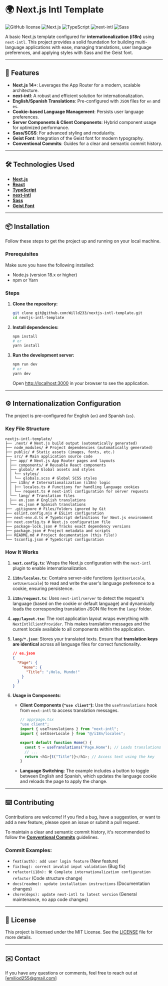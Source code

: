 # 🌍 Next.js Intl Template

![GitHub license](https://img.shields.io/badge/license-MIT-blue.svg)
![Next.js](https://img.shields.io/badge/Next.js-000000?style=for-the-badge&logo=next.js&logoColor=white)
![TypeScript](https://img.shields.io/badge/TypeScript-007ACC?style=for-the-badge&logo=typescript&logoColor=white)
![next-intl](https://img.shields.io/badge/next--intl-blueviolet?style=for-the-badge&logo=vercel&logoColor=white)
![Sass](https://img.shields.io/badge/Sass-CC6699?style=for-the-badge&logo=sass&logoColor=white)

A basic Next.js template configured for **internationalization (i18n)** using `next-intl`. This project provides a solid foundation for building multi-language applications with ease, managing translations, user language preferences, and applying styles with Sass and the Geist font.

---

## 🚀 Features

- **Next.js 14+**: Leverages the App Router for a modern, scalable architecture.
- **next-intl**: A robust and efficient solution for internationalization.
- **English/Spanish Translations**: Pre-configured with `JSON` files for `en` and `es`.
- **Cookie-based Language Management**: Persists user language preferences.
- **Server Components & Client Components**: Hybrid component usage for optimized performance.
- **Sass/SCSS**: For advanced styling and modularity.
- **Geist Font**: Integration of the Geist font for modern typography.
- **Conventional Commits**: Guides for a clear and semantic commit history.

---

## 🛠️ Technologies Used

- [**Next.js**](https://nextjs.org/)
- [**React**](https://react.dev/)
- [**TypeScript**](https://www.typescriptlang.org/)
- [**next-intl**](https://next-intl-docs.vercel.app/)
- [**Sass**](https://sass-lang.com/)
- [**Geist Font**](https://vercel.com/font)

---

## 📦 Installation

Follow these steps to get the project up and running on your local machine.

### Prerequisites

Make sure you have the following installed:

- Node.js (version 18.x or higher)
- npm or Yarn

### Steps

1.  **Clone the repository:**

    ```bash
    git clone git@github.com:Willd233/nextjs-intl-template.git
    cd nextjs-intl-template
    ```

2.  **Install dependencies:**

    ```bash
    npm install
    # or
    yarn install
    ```

3.  **Run the development server:**

    ```bash
    npm run dev
    # or
    yarn dev
    ```

    Open [http://localhost:3000](http://localhost:3000) in your browser to see the application.

---

## ⚙️ Internationalization Configuration

The project is pre-configured for English (`en`) and Spanish (`es`).

### Key File Structure

```
nextjs-intl-template/
├── .next/ # Next.js build output (automatically generated)
├── node_modules/ # Project dependencies (automatically generated)
├── public/ # Static assets (images, fonts, etc.)
├── src/ # Main application source code
│ ├── app/ # Next.js App Router pages and layouts
│ ├── components/ # Reusable React components
│ ├── global/ # Global assets and styles
│ │ └── styles/
│ │ └── globals.scss # Global SCSS styles
│ ├── i18n/ # Internationalization (i18n) logic
│ │ ├── locales.ts # Functions for handling language cookies
│ │ └── request.ts # next-intl configuration for server requests
│ └── lang/ # Translation files
│ ├── en.json # English translations
│ └── es.json # Spanish translations
├── .gitignore # Files/folders ignored by Git
├── eslint.config.mjs # ESLint configuration
├── next-env.d.ts # TypeScript definitions for Next.js environment
├── next.config.ts # Next.js configuration file
├── package-lock.json # Tracks exact dependency versions
├── package.json # Project metadata and scripts
├── README.md # Project documentation (this file!)
└── tsconfig.json # TypeScript configuration
```

### How It Works

1.  **`next.config.ts`**: Wraps the Next.js configuration with the `next-intl` plugin to enable internationalization.
2.  **`i18n/locales.ts`**: Contains server-side functions (`getUserLocale`, `setUserLocale`) to read and write the user's language preference to a cookie, ensuring persistence.
3.  **`i18n/request.ts`**: Uses `next-intl/server` to detect the request's language (based on the cookie or default language) and dynamically loads the corresponding translation JSON file from the `lang/` folder.
4.  **`app/layout.tsx`**: The root application layout wraps everything with `NextIntlClientProvider`. This makes translation messages and the current locale available to all components within the application.
5.  **`lang/*.json`**: Stores your translated texts. Ensure that **translation keys are identical** across all language files for correct functionality.
    ```json
    // es.json
    {
      "Page": {
        "Home": {
          "Title": "¡Hola, Mundo!"
        }
      }
    }
    ```
6.  **Usage in Components**:

    - **Client Components (`"use client"`):** Use the `useTranslations` hook from `next-intl` to access translation messages.

      ```typescript
      // app/page.tsx
      "use client";
      import { useTranslations } from "next-intl";
      import { setUserLocale } from "@/i18n/locales";

      export default function Home() {
        const t = useTranslations("Page.Home"); // Loads translations for the "Page.Home" scope
        // ...
        return <h1>{t("Title")}</h1>; // Access text using the key
      }
      ```

    - **Language Switching**: The example includes a button to toggle between English and Spanish, which updates the language cookie and reloads the page to apply the change.

---

## ⌨️ Contributing

Contributions are welcome! If you find a bug, have a suggestion, or want to add a new feature, please open an issue or submit a pull request.

To maintain a clear and semantic commit history, it's recommended to follow the [**Conventional Commits**](https://www.conventionalcommits.org/en/v1.0.0/) guidelines.

### Commit Examples:

- `feat(auth): add user login feature` (New feature)
- `fix(bug): correct invalid input validation` (Bug fix)
- `refactor(i18n): 🛠️ Complete internationalization configuration refactor` (Code structure change)
- `docs(readme): update installation instructions` (Documentation changes)
- `chore(deps): update next-intl to latest version` (General maintenance, no app code changes)

---

## 📄 License

This project is licensed under the MIT License. See the [LICENSE](LICENSE) file for more details.

---

## ✉️ Contact

If you have any questions or comments, feel free to reach out at [emiliod255@gmail.com]
